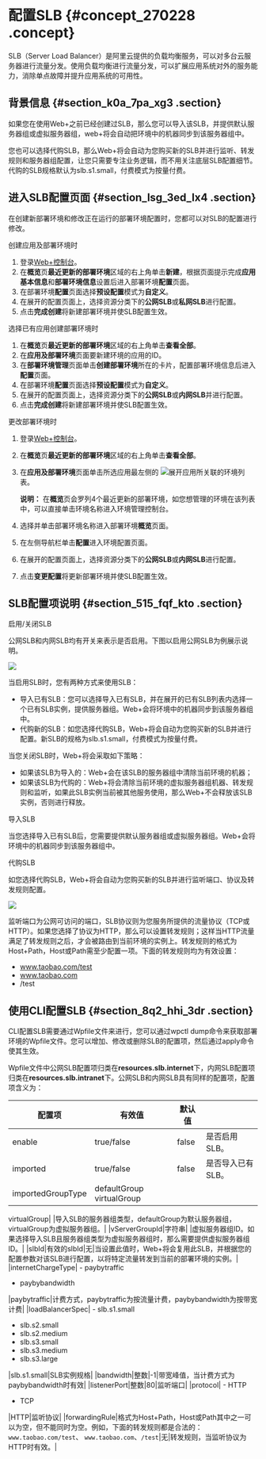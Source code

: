 # 配置SLB {#concept_270228 .concept}

SLB（Server Load Balancer）是阿里云提供的负载均衡服务，可以对多台云服务器进行流量分发。使用负载均衡进行流量分发，可以扩展应用系统对外的服务能力，消除单点故障并提升应用系统的可用性。

## 背景信息 {#section_k0a_7pa_xg3 .section}

如果您在使用Web+之前已经创建过SLB，那么您可以导入该SLB，并提供默认服务器组或虚拟服务器组，web+将会自动把环境中的机器同步到该服务器组中。

您也可以选择代购SLB，那么Web+将会自动为您购买新的SLB并进行监听、转发规则和服务器组配置，让您只需要专注业务逻辑，而不用关注底层SLB配置细节。代购的SLB规格默认为slb.s1.small，付费模式为按量付费。

## 进入SLB配置页面 {#section_lsg_3ed_lx4 .section}

在创建新部署环境和修改正在运行的部署环境配置时，您都可以对SLB的配置进行修改。

创建应用及部署环境时

1.  登录[Web+控制台](https://webplus.console.aliyun.com)。
2.  在**概览**页**最近更新的部署环境**区域的右上角单击**新建**，根据页面提示完成**应用基本信息**和**部署环境信息**设置后进入部署环境**配置**页面。
3.  在部署环境**配置**页面选择**预设配置**模式为**自定义**。
4.  在展开的配置页面上，选择资源分类下的**公网SLB**或**私网SLB**进行配置。
5.  点击**完成创建**将新建部署环境并使SLB配置生效。

选择已有应用创建部署环境时

1.  在**概览**页**最近更新的部署环境**区域的右上角单击**查看全部**。
2.  在**应用及部署环境**页面要新建环境的应用的ID。
3.  在**部署环境管理**页面单击**创建部署环境**所在的卡片，配置部署环境信息后进入**配置**页面。
4.  在部署环境**配置**页面选择**预设配置**模式为**自定义**。
5.  在展开的配置页面上，选择资源分类下的**公网SLB**或**内网SLB**并进行配置。
6.  点击**完成创建**将新建部署环境并使SLB配置生效。

更改部署环境时

1.  登录[Web+控制台](https://webplus.console.aliyun.com)。
2.  在**概览**页**最近更新的部署环境**区域的右上角单击**查看全部**。
3.  在**应用及部署环境**页面单击所选应用最左侧的 ![](http://static-aliyun-doc.oss-cn-hangzhou.aliyuncs.com/assets/img/163212/156514846747117_zh-CN.png)展开应用所关联的环境列表。

    **说明：** 在**概览**页会罗列4个最近更新的部署环境，如您想管理的环境在该列表中，可以直接单击环境名称进入环境管理控制台。

4.  选择并单击部署环境名称进入部署环境**概览**页面。
5.  在左侧导航栏单击**配置**进入环境配置页面。
6.  在展开的配置页面上，选择资源分类下的**公网SLB**或**内网SLB**进行配置。
7.  点击**变更配置**将更新部署环境并使SLB配置生效。

## SLB配置项说明 {#section_515_fqf_kto .section}

启用/关闭SLB

公网SLB和内网SLB均有开关来表示是否启用。下图以启用公网SLB为例展示说明。

![](http://static-aliyun-doc.oss-cn-hangzhou.aliyuncs.com/assets/img/223010/156514846748335_zh-CN.png)

当启用SLB时，您有两种方式来使用SLB：

-   导入已有SLB：您可以选择导入已有SLB，并在展开的已有SLB列表内选择一个已有SLB实例，提供服务器组。Web+会将环境中的机器同步到该服务器组中。
-   代购新的SLB：如您选择代购SLB，Web+将会自动为您购买新的SLB并进行配置。新SLB的规格为slb.s1.small，付费模式为按量付费。

当您关闭SLB时，Web+将会采取如下策略：

-   如果该SLB为导入的：Web+会在该SLB的服务器组中清除当前环境的机器；
-   如果该SLB为代购的：Web+将会清除当前环境的虚拟服务器组机器、转发规则和监听，如果此SLB实例当前被其他服务使用，那么Web+不会释放该SLB实例，否则进行释放。

导入SLB

当您选择导入已有SLB后，您需要提供默认服务器组或虚拟服务器组。Web+会将环境中的机器同步到该服务器组中。

代购SLB

如您选择代购SLB，Web+将会自动为您购买新的SLB并进行监听端口、协议及转发规则配置。

![](http://static-aliyun-doc.oss-cn-hangzhou.aliyuncs.com/assets/img/223010/156514846754627_zh-CN.png)

监听端口为公网可访问的端口，SLB协议则为您服务所提供的流量协议（TCP或HTTP）。如果您选择了协议为HTTP，那么可以设置转发规则；这样当HTTP流量满足了转发规则之后，才会被路由到当前环境的实例上。转发规则的格式为Host+Path，Host或Path需至少配置一项。下面的转发规则均为有效设置：

-   www.taobao.com/test
-   www.taobao.com
-   /test

## 使用CLI配置SLB {#section_8q2_hhi_3dr .section}

CLI配置SLB需要通过Wpfile文件来进行，您可以通过wpctl dump命令来获取部署环境的Wpfile文件。您可以增加、修改或删除SLB的配置项，然后通过apply命令使其生效。

Wpfile文件中公网SLB配置项归类在**resources.slb.internet**下，内网SLB配置项归类在**resources.slb.intranet**下。公网SLB和内网SLB具有同样的配置项，配置项含义为：

|配置项|有效值|默认值| |
|---|---|---|--|
|enable|true/false|false|是否启用SLB。|
|imported|true/false|false|是否导入已有SLB。|
|importedGroupType|defaultGroup virtualGroup

 virtualGroup| |导入SLB的服务器组类型，defaultGroup为默认服务器组，virtualGroup为虚拟服务器组。|
|vServerGroupId|字符串| |虚拟服务器组ID。如果选择导入SLB且服务器组类型为虚拟服务器组时，那么需要提供虚拟服务器组ID。|
|slbId|有效的slbId|无|当设置此值时，Web+将会复用此SLB，并根据您的配置参数对该SLB进行配置，以将特定流量转发到当前的部署环境的实例。|
|internetChargeType| -   paybytraffic
-   paybybandwidth

 |paybytraffic|计费方式，paybytraffic为按流量计费，paybybandwidth为按带宽计费|
|loadBalancerSpec| -   slb.s1.small
-   slb.s2.small
-   slb.s2.medium
-   slb.s3.small
-   slb.s3.medium
-   slb.s3.large

 |slb.s1.small|SLB实例规格|
|bandwidth|整数|-1|带宽峰值，当计费方式为paybybandwidth时有效|
|listenerPort|整数|80|监听端口|
|protocol| -   HTTP
-   TCP

 |HTTP|监听协议|
|forwardingRule|格式为Host+Path，Host或Path其中之一可以为空，但不能同时为空。例如，下面的转发规则都是合法的： `www.taobao.com/test`、 `www.taobao.com`、`/test`|无|转发规则，当监听协议为HTTP时有效。|

